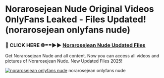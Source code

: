# Norarosejean Nude Original Videos 0nlyFans Leaked - Files Updated! (norarosejean onlyfans nude)

<h3>🔴 CLICK HERE 🌐==►► <a href="https://tinyurl.com/2p9ay9w9" rel="nofollow">Norarosejean Nude Updated Files</a></h3>

Get Norarosejean Nude and all content. Now you can access all videos and pictures of Norarosejean Nude. New Updated Files 2025!

[![norarosejean onlyfans nude](https://i.imgur.com/KQgVmj3.gif)](https://tinyurl.com/2p9ay9w9)
norarosejean onlyfans nude